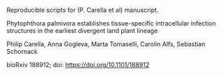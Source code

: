 Reproducible scripts for (P. Carella et al) manuscript.

Phytophthora palmivora establishes tissue-specific intracellular infection structures in the earliest divergent land plant lineage

Philip Carella, Anna Gogleva, Marta Tomaselli, Carolin Alfs, Sebastian Schornack

bioRxiv 188912; doi: https://doi.org/10.1101/188912
